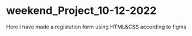 # weekend_Project_10-12-2022
Here  i have made a registation form using HTML&amp;CSS according to figma 
